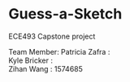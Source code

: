 # Guess-a-Sketch
ECE493 Capstone project

Team Member:
Patricia Zafra :    \
Kyle Bricker :       \
Zihan Wang : 1574685  
